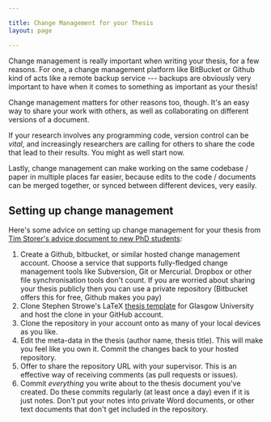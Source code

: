 ```yaml
---

title: Change Management for your Thesis
layout: page

---
```


Change management is really important when writing your thesis, for a few reasons. For one, a change management platform like BitBucket or Github kind of acts like a remote backup service --- backups are obviously very important to have when it comes to something as important as your thesis!

Change management matters for other reasons too, though. It's an easy way to share your work with others, as well as collaborating on different versions of a document.

If your research involves any programming code, version control can be *vital*, and increasingly researchers are calling for others to share the code that lead to their results. You might as well start now.

Lastly, change management can make working on the same codebase / paper in multiple places far easier, because edits to the code / documents can be merged together, or synced between different devices, very easily.

## Setting up change management

Here's some advice on setting up change management for your thesis from [Tim Storer's advice document to new PhD students](https://github.com/twsswt/glasgow_socs_phd_bootstrap/blob/7809bee64b55ac714a8bee4d8e6de926776513ce/README.md):

1. Create a Github, bitbucket, or similar hosted change management account.  Choose a service that supports
   fully-fledged change management tools like Subversion, Git or Mercurial.  Dropbox or other file synchronisation tools
   don't count.  If you are worried about sharing your thesis publicly then you can use a private repository (Bitbucket
   offers this for free, Github makes you pay)
2. Clone Stephen Strowe's LaTeX [thesis template](https://github.com/sdstrowes/Glasgow-Thesis-Template) for Glasgow
   University and host the clone in your GitHub account.
3. Clone the repository in your account onto as many of your local devices as you like.
4. Edit the meta-data in the thesis (author name, thesis title).  This will make you feel like you own it.  Commit the
   changes back to your hosted repository.
5. Offer to share the repository URL with your supervisor.  This is an effective way of receiving comments (as pull
   requests or issues).
6. Commit *everything* you write about to the thesis document you've created.  Do these commits regularly (at least once
   a day) even if it is just notes.  Don't put your notes into private Word documents, or other text documents that
   don't get included in the repository.
